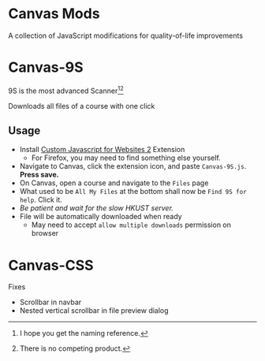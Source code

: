# Canvas Mods
A collection of JavaScript modifications for quality-of-life improvements

# Canvas-9S
9S is the most advanced Scanner[^1][^2]

Downloads all files of a course with one click

## Usage

- Install [Custom Javascript for Websites 2](https://chrome.google.com/webstore/detail/custom-javascript-for-web/ddbjnfjiigjmcpcpkmhogomapikjbjdk) Extension
  - For Firefox, you may need to find something else yourself. 
- Navigate to Canvas, click the extension icon, and paste `Canvas-9S.js`. __Press save.__
- On Canvas, open a course and navigate to the `Files` page
- What used to be `All My Files` at the bottom shall now be `Find 9S for help`. Click it. 
- _Be patient and wait for the slow HKUST server._
- File will be automatically downloaded when ready
  - May need to accept `allow multiple downloads` permission on browser
  
[^1]: I hope you get the naming reference. 
[^2]: There is no competing product. 

# Canvas-CSS

Fixes
- Scrollbar in navbar
- Nested vertical scrollbar in file preview dialog
